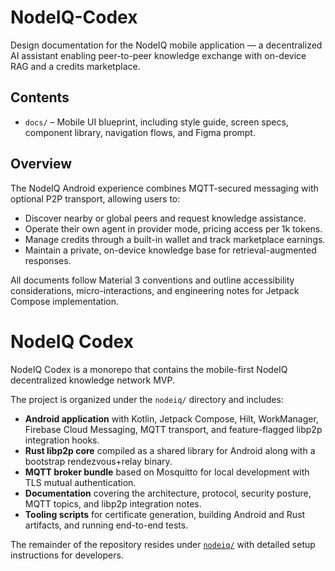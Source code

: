# NodeIQ-Codex

Design documentation for the NodeIQ mobile application — a decentralized AI assistant enabling peer-to-peer knowledge exchange with on-device RAG and a credits marketplace.

## Contents
- `docs/` – Mobile UI blueprint, including style guide, screen specs, component library, navigation flows, and Figma prompt.

## Overview
The NodeIQ Android experience combines MQTT-secured messaging with optional P2P transport, allowing users to:
- Discover nearby or global peers and request knowledge assistance.
- Operate their own agent in provider mode, pricing access per 1k tokens.
- Manage credits through a built-in wallet and track marketplace earnings.
- Maintain a private, on-device knowledge base for retrieval-augmented responses.

All documents follow Material 3 conventions and outline accessibility considerations, micro-interactions, and engineering notes for Jetpack Compose implementation.
# NodeIQ Codex

NodeIQ Codex is a monorepo that contains the mobile-first NodeIQ decentralized knowledge network MVP.

The project is organized under the `nodeiq/` directory and includes:

- **Android application** with Kotlin, Jetpack Compose, Hilt, WorkManager, Firebase Cloud Messaging, MQTT transport, and feature-flagged libp2p integration hooks.
- **Rust libp2p core** compiled as a shared library for Android along with a bootstrap rendezvous+relay binary.
- **MQTT broker bundle** based on Mosquitto for local development with TLS mutual authentication.
- **Documentation** covering the architecture, protocol, security posture, MQTT topics, and libp2p integration notes.
- **Tooling scripts** for certificate generation, building Android and Rust artifacts, and running end-to-end tests.

The remainder of the repository resides under [`nodeiq/`](nodeiq/README.md) with detailed setup instructions for developers.
